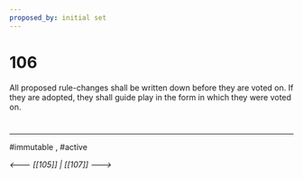```yaml
---
proposed_by: initial set
---
```

# 106
All proposed rule-changes shall be written down before they are voted on. If they are adopted, they shall guide play in the form in which they were voted on.

#
---
#immutable , #active

*<--- [[105]] | [[107]] --->*
